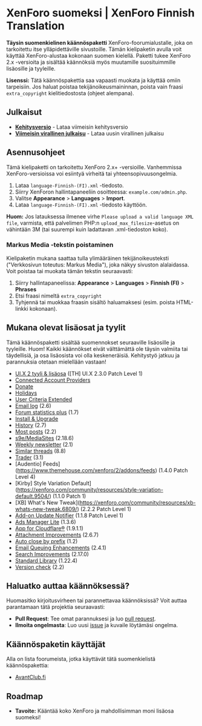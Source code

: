 # XenForo suomeksi | XenForo Finnish Translation
**Täysin suomenkielinen käännöspaketti** XenForo-foorumialustalle, joka on tarkoitettu itse ylläpidettäville sivustoille. Tämän kielipaketin avulla voit käyttää XenForo-alustaa kokonaan suomen kielellä. Paketti tukee XenForo 2.x -versioita ja sisältää käännöksiä myös muutamille suosituimmille lisäosille ja tyyleille.

**Lisenssi:**
Tätä käännöspakettia saa vapaasti muokata ja käyttää omiin tarpeisiin. Jos haluat poistaa tekijänoikeusmaininnan, poista vain fraasi `extra_copyright` kielitiedostosta (ohjeet alempana).

## Julkaisut
- **[Kehitysversio](https://github.com/Markus-web/XenForo-suomeksi/archive/refs/heads/main.zip)** - Lataa viimeisin kehitysversio
- **[Viimeisin virallinen julkaisu](https://github.com/Markus-web/XenForo-suomeksi/releases)** - Lataa uusin virallinen julkaisu

## Asennusohjeet
Tämä kielipaketti on tarkoitettu XenForo 2.x+ -versioille. Vanhemmissa XenForo-versioissa voi esiintyä virheitä tai yhteensopivuusongelmia.

1. Lataa `language-Finnish-(FI).xml` -tiedosto.
2. Siirry XenForon hallintapaneeliin osoitteessa: `example.com/admin.php`.
3. Valitse **Appearance** > **Languages** > **Import**.
4. Lataa `language-Finnish-(FI).xml` -tiedosto käyttöön.

**Huom:** Jos latauksessa ilmenee virhe `Please upload a valid language XML file`, varmista, että palvelimen PHP:n `upload_max_filesize`-asetus on vähintään 3M (tai suurempi kuin ladattavan .xml-tiedoston koko).

### Markus Media -tekstin poistaminen
Kielipaketin mukana saattaa tulla ylimääräinen tekijänoikeusteksti ("Verkkosivun toteutus: Markus Media"), joka näkyy sivuston alalaidassa. Voit poistaa tai muokata tämän tekstin seuraavasti:
1. Siirry hallintapaneelissa: **Appearance** > **Languages** > **Finnish (FI)** > **Phrases**
2. Etsi fraasi nimeltä `extra_copyright`
3. Tyhjennä tai muokkaa fraasin sisältö haluamaksesi (esim. poista HTML-linkki kokonaan).

## Mukana olevat lisäosat ja tyylit
Tämä käännöspaketti sisältää suomennokset seuraaville lisäosille ja tyyleille. Huom! Kaikki käännökset eivät välttämättä ole täysin valmiita tai täydellisiä, ja osa lisäosista voi olla keskeneräisiä. Kehitystyö jatkuu ja parannuksia otetaan mielellään vastaan!

- [UI.X 2 tyyli & lisäosa](https://www.themehouse.com/xenforo/2/themes/ui-x) ([TH] UI.X 2.3.0 Patch Level 1)
- [Connected Account Providers](https://www.themehouse.com/xenforo/2/addons/connected-account-providers)
- [Donate](https://www.themehouse.com/xenforo/2/addons/donate)
- [Holidays](https://www.themehouse.com/xenforo/2/addons/holidays)
- [User Criteria Extended](https://www.themehouse.com/xenforo/2/addons/user-criteria-extended)
- [Email log](https://www.xf2addons.com/resources/email-log.97/) (2.6)
- [Forum statistics plus](https://www.xf2addons.com/resources/forum-statistics-plus.101/) (1.7)
- [Install & Upgrade](https://www.themehouse.com/xenforo/2/addons/install-and-upgrade)
- [History](https://www.xf2addons.com/resources/history.54/) (2.7)
- [Most posts](https://www.xf2addons.com/resources/most-posts.46/) (2.2)
- [s9e/MediaSites](https://xenforo.com/community/resources/s9e-media-sites.5973/) (2.18.6)
- [Weekly newsletter](https://www.xf2addons.com/resources/weekly-newsletter.584/) (2.1)
- [Similar threads](https://www.xf2addons.com/resources/similar-threads.17/) (8.8)
- [Trader](https://www.xf2addons.com/resources/trader.55/) (3.1)
- [Audentio] Feeds](https://www.themehouse.com/xenforo/2/addons/feeds) (1.4.0 Patch Level 4)
- [Kirby] Style Variation Default](https://xenforo.com/community/resources/style-variation-default.9504/) (1.1.0 Patch 1)
- [XB] What's New Tweak](https://xenforo.com/community/resources/xb-whats-new-tweak.6809/) (2.2.2 Patch Level 1)
- [Add-on Update Notifier](https://xenforo.com/community/resources/add-on-update-notifier.9002/) (1.1.8 Patch Level 1)
- [Ads Manager Lite](https://siropu.com/products/ads-manager-2-lite/) (1.3.6)
- [App for Cloudflare®](https://xenforo.com/community/resources/digitalpoint-app-for-cloudflare-r.8750/) (1.9.1.1)
- [Attachment Improvements](https://xenforo.com/community/resources/attachment-improvements-by-xon.6629/) (2.6.7)
- [Auto close by prefix](https://www.xf2addons.com/) (1.2)
- [Email Queuing Enhancements](https://xenforo.com/community/resources/email-queuing-enhancements.6631/) (2.4.1)
- [Search Improvements](https://xenforo.com/community/resources/search-improvements.6838/) (2.17.0)
- [Standard Library](https://xenforo.com/community/resources/standard-library-by-xon.7915/) (1.22.4)
- [Version check](https://www.xf2addons.com/) (2.2)

## Haluatko auttaa käännöksessä?
Huomasitko kirjoitusvirheen tai parannettavaa käännöksissä? Voit auttaa parantamaan tätä projektia seuraavasti:

- **Pull Request**: Tee omat parannuksesi ja luo [pull request](https://github.com/Markus-web/XenForo-Finnish-Translation/compare).
- **Ilmoita ongelmasta**: Luo uusi [issue](https://github.com/Markus-web/XenForo-Finnish-Translation/issues/new/choose) ja kuvaile löytämäsi ongelma.

## Käännöspaketin käyttäjät
Alla on lista foorumeista, jotka käyttävät tätä suomenkielistä käännöspakettia:

- [AvantClub.fi](https://www.avantclub.fi/)

## Roadmap
- **Tavoite:** Kääntää koko XenForo ja mahdollisimman moni lisäosa suomeksi!
